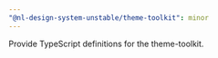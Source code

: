 ```yaml
---
"@nl-design-system-unstable/theme-toolkit": minor
---
```


Provide TypeScript definitions for the theme-toolkit.
